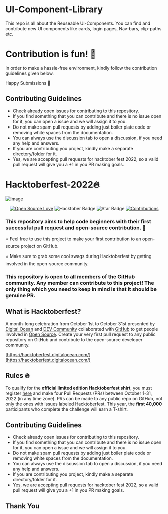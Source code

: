# UI-Component-Library
This repo is all about the Reuseable UI-Components. You can find and contribute new UI components like cards, login pages, Nav-bars, clip-paths etc.

# Contribution is fun! :green_heart:

In order to make a hassle-free environment, kindly  follow the contribution guidelines given below.

Happy Submissions :slightly_smiling_face:
  

## Contributing Guidelines
- Check already open issues for contributing to this repository.
- If you find something that you can contribute and there is no issue open for it, you can open a issue and we will assign it to you.
- Do not make spam pull requests by adding just boiler plate code or removing white spaces from the documentation.
- You can always use the discussion tab to open a discussion, if you need any help and answers.
- If you are contributing you project, kindly make a separate directory/folder for it.
- Yes, we are accepting pull requests for hacktober fest 2022, so a valid pull request will give you a +1 in you PR making goals.

 
# Hacktoberfest-2022🔥
![image](https://user-images.githubusercontent.com/70385488/192114009-0830321a-d227-4a4d-8411-6c03b54d7ce6.png)

<div align="center">

[![Open Source Love](https://firstcontributions.github.io/open-source-badges/badges/open-source-v1/open-source.svg)](https://github.com/kishanrajput23/Hacktoberfest-2022)
<img src="https://img.shields.io/badge/HacktoberFest-2022-blueviolet" alt="Hacktober Badge"/>
<img src="https://img.shields.io/static/v1?label=%E2%AD%90&message=If%20Useful&style=style=flat&color=BC4E99" alt="Star Badge"/>
<a href="https://github.com/kishanrajput23" ><img src="https://img.shields.io/badge/Contributions-welcome-green.svg?style=flat&logo=github" alt="Contributions" /></a>

</div>


### This repository aims to help code beginners with their first successful pull request and open-source contribution. :partying_face:

:star: Feel free to use this project to make your first contribution to an open-source project on GitHub.

:star: Make sure to grab some cool swags during Hacktoberfest by getting involved in the open-source community.

### This repository is open to all members of the GitHub community. Any member can contribute to this project! The only thing which you need to keep in mind is that it should be genuine PR.

## What is Hacktoberfest?
A month-long celebration from October 1st to October 31st presented by [Digital Ocean](https://hacktoberfest.digitalocean.com/) and [DEV Community](https://dev.to/) collaborated with [GitHub](https://github.com/blog/2433-celebrate-open-source-this-october-with-hacktoberfest) to get people involved in [Open Source](https://github.com/open-source). Create your very first pull request to any public repository on GitHub and contribute to the open-source developer community.

[https://hacktoberfest.digitalocean.com/](https://hacktoberfest.digitalocean.com/)

## Rules :fire:
To qualify for the __official limited edition Hacktoberfest shirt__, you must register [here](https://hacktoberfest.digitalocean.com/) and make four Pull Requests (PRs) between October 1-31, 2022 (in any time zone). PRs can be made to any public repo on GitHub, not only the ones with issues labeled Hacktoberfest. This year, the __first 40,000__ participants who complete the challenge will earn a T-shirt.

## Contributing Guidelines
- Check already open issues for contributing to this repository.
- If you find something that you can contribute and there is no issue open for it, you can open a issue and we will assign it to you.
- Do not make spam pull requests by adding just boiler plate code or removing white spaces from the documentation.
- You can always use the discussion tab to open a discussion, if you need any help and answers.
- If you are contributing you project, kindly make a separate directory/folder for it.
- Yes, we are accepting pull requests for hacktober fest 2022, so a valid pull request will give you a +1 in you PR making goals.

## Thank You